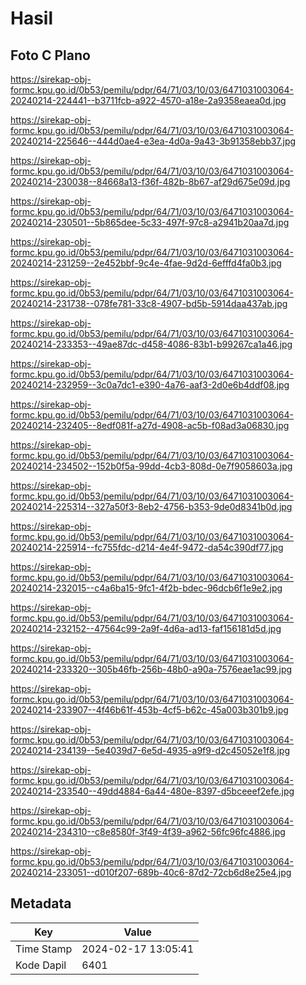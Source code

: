 # Hasil

## Foto C Plano

https://sirekap-obj-formc.kpu.go.id/0b53/pemilu/pdpr/64/71/03/10/03/6471031003064-20240214-224441--b3711fcb-a922-4570-a18e-2a9358eaea0d.jpg

https://sirekap-obj-formc.kpu.go.id/0b53/pemilu/pdpr/64/71/03/10/03/6471031003064-20240214-225646--444d0ae4-e3ea-4d0a-9a43-3b91358ebb37.jpg

https://sirekap-obj-formc.kpu.go.id/0b53/pemilu/pdpr/64/71/03/10/03/6471031003064-20240214-230038--84668a13-f36f-482b-8b67-af29d675e09d.jpg

https://sirekap-obj-formc.kpu.go.id/0b53/pemilu/pdpr/64/71/03/10/03/6471031003064-20240214-230501--5b865dee-5c33-497f-97c8-a2941b20aa7d.jpg

https://sirekap-obj-formc.kpu.go.id/0b53/pemilu/pdpr/64/71/03/10/03/6471031003064-20240214-231259--2e452bbf-9c4e-4fae-9d2d-6efffd4fa0b3.jpg

https://sirekap-obj-formc.kpu.go.id/0b53/pemilu/pdpr/64/71/03/10/03/6471031003064-20240214-231738--078fe781-33c8-4907-bd5b-5914daa437ab.jpg

https://sirekap-obj-formc.kpu.go.id/0b53/pemilu/pdpr/64/71/03/10/03/6471031003064-20240214-233353--49ae87dc-d458-4086-83b1-b99267ca1a46.jpg

https://sirekap-obj-formc.kpu.go.id/0b53/pemilu/pdpr/64/71/03/10/03/6471031003064-20240214-232959--3c0a7dc1-e390-4a76-aaf3-2d0e6b4ddf08.jpg

https://sirekap-obj-formc.kpu.go.id/0b53/pemilu/pdpr/64/71/03/10/03/6471031003064-20240214-232405--8edf081f-a27d-4908-ac5b-f08ad3a06830.jpg

https://sirekap-obj-formc.kpu.go.id/0b53/pemilu/pdpr/64/71/03/10/03/6471031003064-20240214-234502--152b0f5a-99dd-4cb3-808d-0e7f9058603a.jpg

https://sirekap-obj-formc.kpu.go.id/0b53/pemilu/pdpr/64/71/03/10/03/6471031003064-20240214-225314--327a50f3-8eb2-4756-b353-9de0d8341b0d.jpg

https://sirekap-obj-formc.kpu.go.id/0b53/pemilu/pdpr/64/71/03/10/03/6471031003064-20240214-225914--fc755fdc-d214-4e4f-9472-da54c390df77.jpg

https://sirekap-obj-formc.kpu.go.id/0b53/pemilu/pdpr/64/71/03/10/03/6471031003064-20240214-232015--c4a6ba15-9fc1-4f2b-bdec-96dcb6f1e9e2.jpg

https://sirekap-obj-formc.kpu.go.id/0b53/pemilu/pdpr/64/71/03/10/03/6471031003064-20240214-232152--47564c99-2a9f-4d6a-ad13-faf156181d5d.jpg

https://sirekap-obj-formc.kpu.go.id/0b53/pemilu/pdpr/64/71/03/10/03/6471031003064-20240214-233320--305b46fb-256b-48b0-a90a-7576eae1ac99.jpg

https://sirekap-obj-formc.kpu.go.id/0b53/pemilu/pdpr/64/71/03/10/03/6471031003064-20240214-233907--4f46b61f-453b-4cf5-b62c-45a003b301b9.jpg

https://sirekap-obj-formc.kpu.go.id/0b53/pemilu/pdpr/64/71/03/10/03/6471031003064-20240214-234139--5e4039d7-6e5d-4935-a9f9-d2c45052e1f8.jpg

https://sirekap-obj-formc.kpu.go.id/0b53/pemilu/pdpr/64/71/03/10/03/6471031003064-20240214-233540--49dd4884-6a44-480e-8397-d5bceeef2efe.jpg

https://sirekap-obj-formc.kpu.go.id/0b53/pemilu/pdpr/64/71/03/10/03/6471031003064-20240214-234310--c8e8580f-3f49-4f39-a962-56fc96fc4886.jpg

https://sirekap-obj-formc.kpu.go.id/0b53/pemilu/pdpr/64/71/03/10/03/6471031003064-20240214-233051--d010f207-689b-40c6-87d2-72cb6d8e25e4.jpg


## Metadata

| Key        | Value               |
| ---------- | ------------------- |
| Time Stamp | 2024-02-17 13:05:41 |
| Kode Dapil | 6401                |



